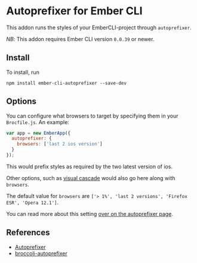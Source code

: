 # Autoprefixer for Ember CLI
This addon runs the styles of your EmberCLI-project through
`autoprefixer`.

*NB*: This addon requires Ember CLI version `0.0.39` or newer.

## Install
To install, run

```
npm install ember-cli-autoprefixer --save-dev
```

## Options
You can configure what browsers to target by specifying them in your
`Brocfile.js`. An example:

```js
var app = new EmberApp({
  autoprefixer: {
    browsers: ['last 2 ios version']
  }
});
```

This would prefix styles as required by the two latest version of ios.

Other options, such as [visual cascade](https://github.com/ai/autoprefixer#visual-cascade) would also go here along with `browsers`.

The default value for `browsers` are `['> 1%', 'last 2 versions', 'Firefox ESR', 'Opera 12.1']`.

You can read more about this setting [over on the autoprefixer page](https://github.com/ai/autoprefixer#browsers).

## References
- [Autoprefixer](https://github.com/ai/autoprefixer)
- [broccoli-autoprefixer](https://github.com/sindresorhus/broccoli-autoprefixer)
